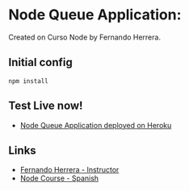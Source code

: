 # Node Queue Application:

Created on Curso Node by Fernando Herrera.

## Initial config

```
npm install
```

## Test Live now!
- [Node Queue Application deployed on Heroku](https://jibaru-sockets-queue.herokuapp.com)

## Links

- [Fernando Herrera - Instructor](https://github.com/Klerith)
- [Node Course - Spanish](https://www.udemy.com/course/node-de-cero-a-experto)